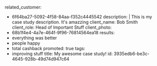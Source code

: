 related_customer:
  - 6f64ba27-5092-4f58-84aa-f352c4445542
description: |
  This is my case study description.
  It's amazzing
client_name: Bob Smith
client_role: Head of Important Stuff
client_photo:
  - 68b1f4e4-4a7e-464f-9f96-76814564ea18
results:
  - everything was better
  - people happy
  - total cashback
promoted: true
tags:
  - improving stuff
title: My awesome case study!
id: 3935edb6-be3c-4645-928b-49d74d947c64
